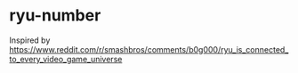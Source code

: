 # ryu-number
Inspired by https://www.reddit.com/r/smashbros/comments/b0g000/ryu_is_connected_to_every_video_game_universe
